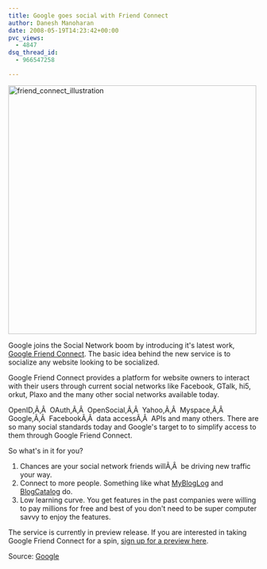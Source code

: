 ```yaml
---
title: Google goes social with Friend Connect
author: Danesh Manoharan
date: 2008-05-19T14:23:42+00:00
pvc_views:
  - 4847
dsq_thread_id:
  - 966547258

---
```

[<img loading="lazy" src="http://farm3.static.flickr.com/2280/2504751549_fbbf0a5b43.jpg" alt="friend_connect_illustration" width="499" height="500" />][1]

Google joins the Social Network boom by introducing it's latest work, [Google Friend Connect][2]. The basic idea behind the new service is to socialize any website looking to be socialized.

Google Friend Connect provides a platform for website owners to interact with their users through current social networks like Facebook, GTalk, hi5, orkut, Plaxo and the many other social networks available today.

OpenID,Ã‚Â  OAuth,Ã‚Â  OpenSocial,Ã‚Â  Yahoo,Ã‚Â  Myspace,Ã‚Â  Google,Ã‚Â  FacebookÃ‚Â  data accessÃ‚Â  APIs and many others. There are so many social standards today and Google's target to to simplify access to them through Google Friend Connect.

So what's in it for you?

  1. Chances are your social network friends willÃ‚Â  be driving new traffic your way.
  2. Connect to more people. Something like what [MyBlogLog][3] and [BlogCatalog][4] do.
  3. Low learning curve. You get features in the past companies were willing to pay millions for free and best of you don't need to be super computer savvy to enjoy the features.

The service is currently in preview release. If you are interested in taking Google Friend Connect for a spin, [sign up for a preview here][2].

Source: [Google][5]

 [1]: http://www.flickr.com/photos/dannyportal/2504751549/ "friend_connect_illustration by Danesh Manoharan, on Flickr"
 [2]: http://www.google.com/friendconnect/
 [3]: http://www.mybloglog.com
 [4]: http://www.blogcatalog.com/
 [5]: http://www.google.com/intl/en/press/annc/20080512_friend_connect.html
